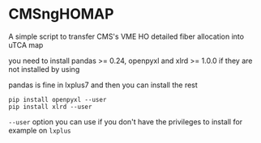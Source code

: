 # CMSngHOMAP
A simple script to transfer CMS's VME HO detailed fiber allocation into uTCA map 

you need to install pandas >= 0.24, openpyxl and xlrd >= 1.0.0  if they are not installed by using 

pandas is fine in lxplus7 and then you can install the rest 

``` 
pip install openpyxl --user
pip install xlrd --user
```

`--user` option you can use if you don't have the privileges to install for example on `lxplus`
